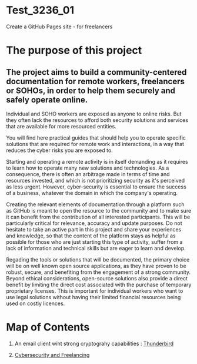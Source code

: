 # Test_3236_01
Create a GitHub Pages site - for freelancers

# The purpose of this project

## The project aims to build a community-centered documentation for remote workers, freelancers or SOHOs, in order to help them securely and safely operate online.

Individual and SOHO workers are exposed as anyone to online risks. But they often lack the resources to afford both security solutions and services that are available for more resourced entities.

You will find here practical guides that should help you to operate specific solutions that are required for remote work and interactions, in a way that reduces the cyber risks you are exposed to.

Starting and operating a remote activity is in itself demanding as it requires to learn how to operate many new solutions and technologies. As a consequence, there is often an arbitrage made in terms of time and resources invested, and which is not prioritizing security as it's perceived as less urgent. However, cyber-security is essential to ensure the success of a business, whatever the domain in which the company's operating.

Creating the relevant elements of documentation through a platform such as GitHub is meant to open the resource to the community and to make sure it can benefit from the contribution of all interested participants. This will be particularly critical for relevance, accuracy and update purposes.
Do not hesitate to take an active part in this project and share your experiences and knowledge, so that the content of the platform stays as helpful as possible for those who are just starting this type of activity, suffer from a lack of information and technical skills but are eager to learn and develop.

Regading the tools or solutions that will be documented, the primary choice will be on well known open source applications, as they have proven to be robust, secure, and benefiting from the engagement of a strong community. Beyond ethical considerations, open-source solutions also provide a direct benefit by limiting the direct cost associated with the purchase of temporary proprietary licenses. This is important for individual workers who want to use legal solutions without having their limited financial resources being used on costly licences. 

# Map of Contents

1. An email client wiht strong cryptograhy capabilities : [Thunderbird](./Thunderbird&nbsp;articles/index)

2. [Cybersecurity and Freelancing](https://attilacsontos.github.io/Test_3236_01/cybersecurity_and_freelancing)
